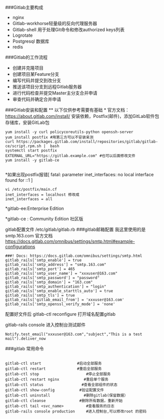 ###Gitlab主要构成
- nginx
- Gitlab-workhorse轻量级的反向代理服务器
- Gitlab-shell 用于处理Git命令和修改authorized keys列表
- Logrotate
- Postgresql 数据库
- redis

###Gitlab的工作流程
- 创建并克隆项目
- 创建项目某Feature分支
- 编写代码并提交到改分支
- 推送该项目分支到远程Gitlab服务器
- 进行代码检查并提交Master主分支合并申请
- 审查代码并确定合并申请

###Gitlab安装和配置 
** 以下仅供参考需要有基础
*
官方文档：https://about.gitlab.com/install/
安装依赖，Postfix(邮件)，添加GitLab软件包存储库，安装GitLab包
```
yum install -y curl policycoreutils-python openssh-server
yum install postfix #用第三方可以不安装亲测
curl https://packages.gitlab.com/install/repositories/gitlab/gitlab-ce/script.rpm.sh |  bash
systemctl start postfix 
EXTERNAL_URL="https://gitlab.example.com" #也可以后面修改文件
yum install -y gitlab-ce


```
*如果出现postfix报错[ fatal: parameter inet_interfaces: no local interface found for ::1 ]
```
vi /etc/postfix/main.cf
inet_interfaces = localhost 修改成
inet_interfaces = all
```
*gitlab-ee:Enterprise Edition 

*gitlab-ce : Community Edition  社区版

gitlab配置文件 /etc/gitlab/gitlab.rb
###gitlab邮箱配置 我这里使用的是 smtp.163.com
官方文档 https://docs.gitlab.com/omnibus/settings/smtp.html#example-configurations
```
###! Docs: https://docs.gitlab.com/omnibus/settings/smtp.html
gitlab_rails['smtp_enable'] = true
gitlab_rails['smtp_address'] = "smtp.163.com"
gitlab_rails['smtp_port'] = 465
gitlab_rails['smtp_user_name'] = "xxxuser@163.com"
gitlab_rails['smtp_password'] = "password"
gitlab_rails['smtp_domain'] = "163.com"
gitlab_rails['smtp_authentication'] = "login"
gitlab_rails['smtp_enable_starttls_auto'] = true
gitlab_rails['smtp_tls'] = true
gitlab_rails['gitlab_email_from'] = 'xxxuser@163.com'
gitlab_rails['smtp_openssl_verify_mode'] = 'none'
```
配置好文件后 gitlab-ctl reconfigure 打开域名配置gitlab

gitlab-rails console 进入控制台测试邮件
```
Notify.test_email("xxxuser@163.com","subject","This is a test mail").deliver_now
```
###gitlab 常用命令

```

gitlab-ctl start 		   		#启动全部服务
gitlab-ctl restart 		 		#重启全部服务
gitlab-ctl stop 					#停止全部服务
gitlab-ctl restart nginx 		   #重启单个服务
gitlab-ctl status 				  #查看全部组件的状态
gitlab-ctl show-config 			 #验证配置文件
gitlab-ctl uninstall 			   #删除gitlab(保留数据）
gitlab-ctl cleanse 				 #删除所有数据，重新开始
gitlab-ctl tail <svc_name>  	    #查看服务的日志
gitlab-rails console production 	#进入控制台,可以修改root 的密码
```
